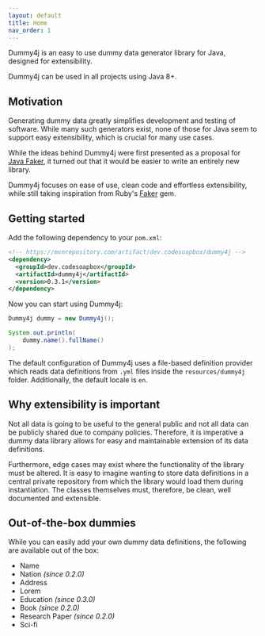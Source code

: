 ```yaml
---
layout: default
title: Home
nav_order: 1
---
```


Dummy4j is an easy to use dummy data generator library for Java, designed for extensibility.

Dummy4j can be used in all projects using Java 8+.

## Motivation

Generating dummy data greatly simplifies development and testing of software.
While many such generators exist, none of those for Java seem to support easy extensibility, which is crucial for
many use cases.

While the ideas behind Dummy4j were first presented as a proposal for [Java Faker](https://github.com/DiUS/java-faker),
it turned out that it would be easier to write an entirely new library.

Dummy4j focuses on ease of use, clean code and effortless extensibility, while still taking inspiration from Ruby's 
[Faker](https://github.com/faker-ruby/faker) gem.

## Getting started

Add the following dependency to your `pom.xml`:

```xml
<!-- https://mvnrepository.com/artifact/dev.codesoapbox/dummy4j -->
<dependency>
  <groupId>dev.codesoapbox</groupId>
  <artifactId>dummy4j</artifactId>
  <version>0.3.1</version>
</dependency>
```

Now you can start using Dummy4j:
```java
Dummy4j dummy = new Dummy4j();

System.out.println(
    dummy.name().fullName()
);
```

The default configuration of Dummy4j uses a file-based definition provider which reads data definitions from `.yml`
files inside the `resources/dummy4j` folder. Additionally, the default locale is `en`.

## Why extensibility is important

Not all data is going to be useful to the general public and not all data can be publicly shared due to company
policies. Therefore, it is imperative a dummy data library allows for easy and maintainable extension of its
data definitions.

Furthermore, edge cases may exist where the functionality of the library must be altered. It is easy to imagine
wanting to store data definitions in a central private repository from which the library would load them during
instantiation. The classes themselves must, therefore, be clean, well documented and extensible.

## Out-of-the-box dummies

While you can easily add your own dummy data definitions, the following are available out of the box: 

* Name
* Nation *(since 0.2.0)*
* Address
* Lorem
* Education *(since 0.3.0)*
* Book *(since 0.2.0)*
* Research Paper *(since 0.2.0)*
* Sci-fi